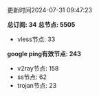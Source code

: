 更新时间2024-07-31 09:47:23

**总订阅: 34**
**总节点: 5505**
- vless节点: 33

**google ping有效节点: 243**
- v2ray节点: 158
- ss节点: 62
- trojan节点: 23
